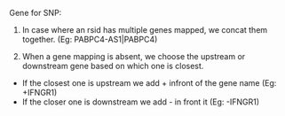 Gene for SNP:

1. In case where an rsid has multiple genes mapped, we concat them together. (Eg: PABPC4-AS1|PABPC4)

2. When a gene mapping is absent, we choose the upstream or downstream gene based on which one is closest. 
  - If the closest one is upstream we add + infront of the gene name (Eg: +IFNGR1)
  - If the closer one is downstream we add - in front it (Eg: -IFNGR1)

